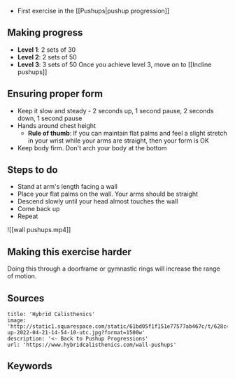 - First exercise in the [[Pushups|pushup progression]]

## Making progress
- **Level 1**: 2 sets of 30
- **Level 2**: 2 sets of 50
- **Level 3**: 3 sets of 50
Once you achieve level 3, move on to [[Incline pushups]]

## Ensuring proper form
- Keep it slow and steady - 2 seconds up, 1 second pause, 2 seconds down, 1 second pause
- Hands around chest height
	- **Rule of thumb**: If you can maintain flat palms and feel a slight stretch in your wrist while your arms are straight, then your form is OK
- Keep body firm. Don't arch your body at the bottom

## Steps to do
- Stand at arm's length facing a wall
- Place your flat palms on the wall. Your arms should be straight
- Descend slowly until your head almost touches the wall
- Come back up
- Repeat

![[wall pushups.mp4]]

## Making this exercise harder
Doing this through a doorframe or gymnastic rings will increase the range of motion.
## Sources
```embed
title: 'Hybrid Calisthenics'
image: 'http://static1.squarespace.com/static/61bd05f1f151e77577ab467c/t/628c4ff8a95e0b43fd1b22a0/1666139510375/push-up-2022-04-21-14-54-10-utc.jpg?format=1500w'
description: '<- Back to Pushup Progressions'
url: 'https://www.hybridcalisthenics.com/wall-pushups'
```

## Keywords

